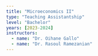 ```yaml
---
title: "Microeconomics II"
type: "Teaching Assistantship"
level: "Bachelor"
years: [2023-2024]
instructors:
  - name: "Dr. Oihane Gallo"
  - name: "Dr. Rasoul Ramezanian"
---
```

